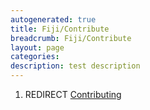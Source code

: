 ```yaml
---
autogenerated: true
title: Fiji/Contribute
breadcrumb: Fiji/Contribute
layout: page
categories: 
description: test description
---
```


1.  REDIRECT [Contributing](Contributing)
